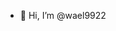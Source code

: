 - 👋 Hi, I’m @wael9922

<!---
wael9922/wael9922 is a ✨ special ✨ repository because its `README.md` (this file) appears on your GitHub profile.
You can click the Preview link to take a look at your changes.
--->
